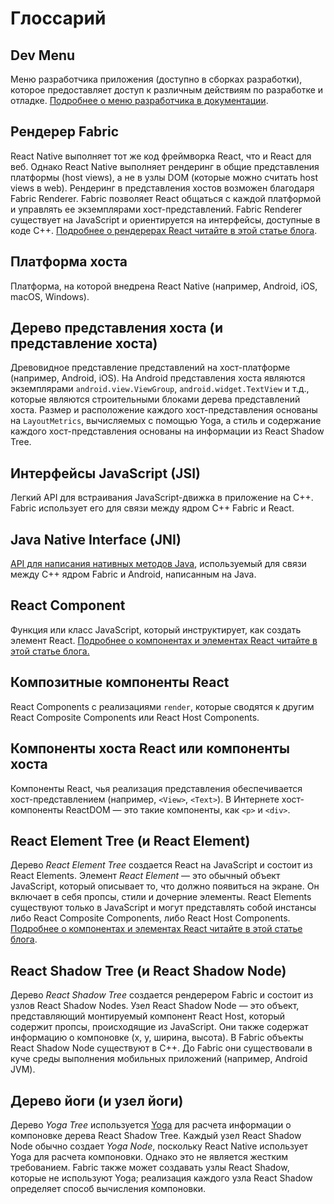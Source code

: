 # Глоссарий

## Dev Menu

Меню разработчика приложения (доступно в сборках разработки), которое предоставляет доступ к различным действиям по разработке и отладке. [Подробнее о меню разработчика в документации](../guides/debugging.md).

## Рендерер Fabric

React Native выполняет тот же код фреймворка React, что и React для веб. Однако React Native выполняет рендеринг в общие представления платформы (host views), а не в узлы DOM (которые можно считать host views в web). Рендеринг в представления хостов возможен благодаря Fabric Renderer. Fabric позволяет React общаться с каждой платформой и управлять ее экземплярами хост-представлений. Fabric Renderer существует на JavaScript и ориентируется на интерфейсы, доступные в коде C++. [Подробнее о рендерерах React читайте в этой статье блога](https://overreacted.io/react-as-a-ui-runtime/#renderers).

## Платформа хоста

Платформа, на которой внедрена React Native (например, Android, iOS, macOS, Windows).

## Дерево представления хоста (и представление хоста)

Древовидное представление представлений на хост-платформе (например, Android, iOS). На Android представления хоста являются экземплярами `android.view.ViewGroup`, `android.widget.TextView` и т.д., которые являются строительными блоками дерева представлений хоста. Размер и расположение каждого хост-представления основаны на `LayoutMetrics`, вычисляемых с помощью Yoga, а стиль и содержание каждого хост-представления основаны на информации из React Shadow Tree.

## Интерфейсы JavaScript (JSI)

Легкий API для встраивания JavaScript-движка в приложение на C++. Fabric использует его для связи между ядром C++ Fabric и React.

## Java Native Interface (JNI)

[API для написания нативных методов Java](https://docs.oracle.com/javase/8/docs/technotes/guides/jni/), используемый для связи между C++ ядром Fabric и Android, написанным на Java.

## React Component

Функция или класс JavaScript, который инструктирует, как создать элемент React. [Подробнее о компонентах и элементах React читайте в этой статье блога.](https://reactjs.org/blog/2015/12/18/react-components-elements-and-instances.html)

## Композитные компоненты React

React Components с реализациями `render`, которые сводятся к другим React Composite Components или React Host Components.

## Компоненты хоста React или компоненты хоста

Компоненты React, чья реализация представления обеспечивается хост-представлением (например, `<View>`, `<Text>`). В Интернете хост-компоненты ReactDOM — это такие компоненты, как `<p>` и `<div>`.

## React Element Tree (и React Element)

Дерево _React Element Tree_ создается React на JavaScript и состоит из React Elements. Элемент _React Element_ — это обычный объект JavaScript, который описывает то, что должно появиться на экране. Он включает в себя пропсы, стили и дочерние элементы. React Elements существуют только в JavaScript и могут представлять собой инстансы либо React Composite Components, либо React Host Components. [Подробнее о компонентах и элементах React читайте в этой статье блога](https://reactjs.org/blog/2015/12/18/react-components-elements-and-instances.html).

## React Shadow Tree (и React Shadow Node)

Дерево _React Shadow Tree_ создается рендерером Fabric и состоит из узлов React Shadow Nodes. Узел React Shadow Node — это объект, представляющий монтируемый компонент React Host, который содержит пропсы, происходящие из JavaScript. Они также содержат информацию о компоновке (x, y, ширина, высота). В Fabric объекты React Shadow Node существуют в C++. До Fabric они существовали в куче среды выполнения мобильных приложений (например, Android JVM).

## Дерево йоги (и узел йоги)

Дерево _Yoga Tree_ используется [Yoga](https://yogalayout.com/) для расчета информации о компоновке дерева React Shadow Tree. Каждый узел React Shadow Node обычно создает _Yoga Node_, поскольку React Native использует Yoga для расчета компоновки. Однако это не является жестким требованием. Fabric также может создавать узлы React Shadow, которые не используют Yoga; реализация каждого узла React Shadow определяет способ вычисления компоновки.
